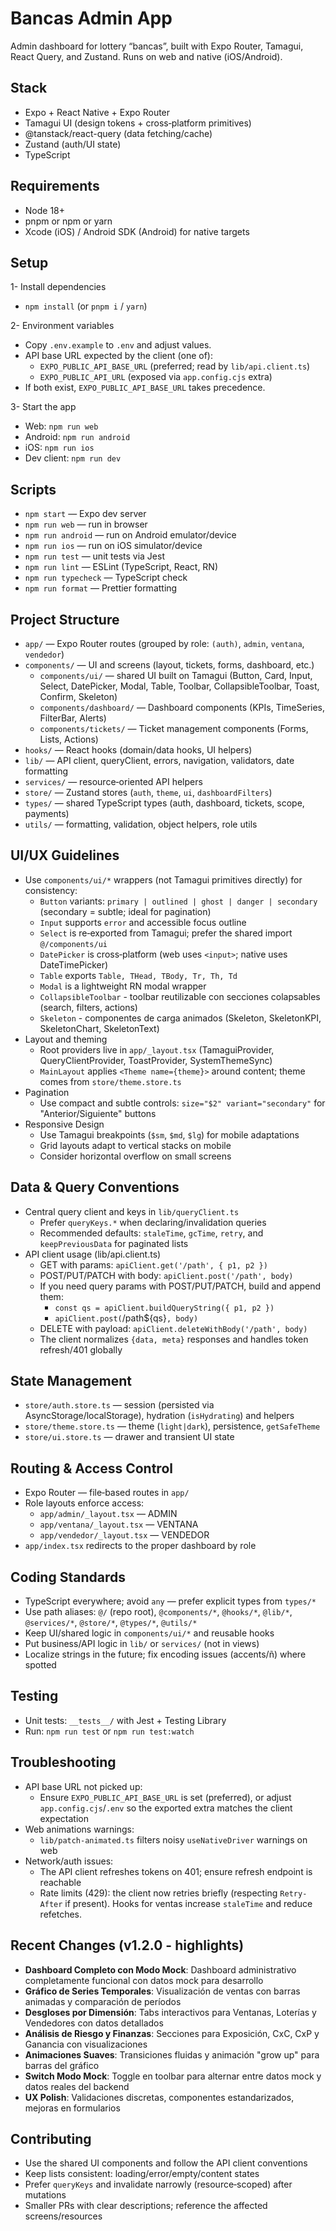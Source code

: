 # Bancas Admin App

Admin dashboard for lottery “bancas”, built with Expo Router, Tamagui, React Query, and Zustand. Runs on web and native (iOS/Android).

## Stack

- Expo + React Native + Expo Router
- Tamagui UI (design tokens + cross‑platform primitives)
- @tanstack/react-query (data fetching/cache)
- Zustand (auth/UI state)
- TypeScript

## Requirements

- Node 18+
- pnpm or npm or yarn
- Xcode (iOS) / Android SDK (Android) for native targets

## Setup

1- Install dependencies

- `npm install` (or `pnpm i` / `yarn`)

2- Environment variables

- Copy `.env.example` to `.env` and adjust values.
- API base URL expected by the client (one of):
  - `EXPO_PUBLIC_API_BASE_URL` (preferred; read by `lib/api.client.ts`)
  - `EXPO_PUBLIC_API_URL` (exposed via `app.config.cjs` extra)
- If both exist, `EXPO_PUBLIC_API_BASE_URL` takes precedence.

3- Start the app

- Web: `npm run web`
- Android: `npm run android`
- iOS: `npm run ios`
- Dev client: `npm run dev`

## Scripts

- `npm start` — Expo dev server
- `npm run web` — run in browser
- `npm run android` — run on Android emulator/device
- `npm run ios` — run on iOS simulator/device
- `npm run test` — unit tests via Jest
- `npm run lint` — ESLint (TypeScript, React, RN)
- `npm run typecheck` — TypeScript check
- `npm run format` — Prettier formatting

## Project Structure

- `app/` — Expo Router routes (grouped by role: `(auth)`, `admin`, `ventana`, `vendedor`)
- `components/` — UI and screens (layout, tickets, forms, dashboard, etc.)
  - `components/ui/` — shared UI built on Tamagui (Button, Card, Input, Select, DatePicker, Modal, Table, Toolbar, CollapsibleToolbar, Toast, Confirm, Skeleton)
  - `components/dashboard/` — Dashboard components (KPIs, TimeSeries, FilterBar, Alerts)
  - `components/tickets/` — Ticket management components (Forms, Lists, Actions)
- `hooks/` — React hooks (domain/data hooks, UI helpers)
- `lib/` — API client, queryClient, errors, navigation, validators, date formatting
- `services/` — resource‑oriented API helpers
- `store/` — Zustand stores (`auth`, `theme`, `ui`, `dashboardFilters`)
- `types/` — shared TypeScript types (auth, dashboard, tickets, scope, payments)
- `utils/` — formatting, validation, object helpers, role utils

## UI/UX Guidelines

- Use `components/ui/*` wrappers (not Tamagui primitives directly) for consistency:
  - `Button` variants: `primary | outlined | ghost | danger | secondary` (secondary = subtle; ideal for pagination)
  - `Input` supports `error` and accessible focus outline
  - `Select` is re‑exported from Tamagui; prefer the shared import `@/components/ui`
  - `DatePicker` is cross‑platform (web uses `<input>`; native uses DateTimePicker)
  - `Table` exports `Table, THead, TBody, Tr, Th, Td`
  - `Modal` is a lightweight RN modal wrapper
  - `CollapsibleToolbar` - toolbar reutilizable con secciones colapsables (search, filters, actions)
  - `Skeleton` - componentes de carga animados (Skeleton, SkeletonKPI, SkeletonChart, SkeletonText)
- Layout and theming
  - Root providers live in `app/_layout.tsx` (TamaguiProvider, QueryClientProvider, ToastProvider, SystemThemeSync)
  - `MainLayout` applies `<Theme name={theme}>` around content; theme comes from `store/theme.store.ts`
- Pagination
  - Use compact and subtle controls: `size="$2" variant="secondary"` for "Anterior/Siguiente" buttons
- Responsive Design
  - Use Tamagui breakpoints (`$sm`, `$md`, `$lg`) for mobile adaptations
  - Grid layouts adapt to vertical stacks on mobile
  - Consider horizontal overflow on small screens

## Data & Query Conventions

- Central query client and keys in `lib/queryClient.ts`
  - Prefer `queryKeys.*` when declaring/invalidation queries
  - Recommended defaults: `staleTime`, `gcTime`, `retry`, and `keepPreviousData` for paginated lists
- API client usage (lib/api.client.ts)
  - GET with params: `apiClient.get('/path', { p1, p2 })`
  - POST/PUT/PATCH with body: `apiClient.post('/path', body)`
  - If you need query params with POST/PUT/PATCH, build and append them:
    - `const qs = apiClient.buildQueryString({ p1, p2 })`
    - `apiClient.post(`/path${qs}`, body)`
  - DELETE with payload: `apiClient.deleteWithBody('/path', body)`
  - The client normalizes `{data, meta}` responses and handles token refresh/401 globally

## State Management

- `store/auth.store.ts` — session (persisted via AsyncStorage/localStorage), hydration (`isHydrating`) and helpers
- `store/theme.store.ts` — theme (`light|dark`), persistence, `getSafeTheme`
- `store/ui.store.ts` — drawer and transient UI state

## Routing & Access Control

- Expo Router — file‑based routes in `app/`
- Role layouts enforce access:
  - `app/admin/_layout.tsx` — ADMIN
  - `app/ventana/_layout.tsx` — VENTANA
  - `app/vendedor/_layout.tsx` — VENDEDOR
- `app/index.tsx` redirects to the proper dashboard by role

## Coding Standards

- TypeScript everywhere; avoid `any` — prefer explicit types from `types/*`
- Use path aliases: `@/` (repo root), `@components/*`, `@hooks/*`, `@lib/*`, `@services/*`, `@store/*`, `@types/*`, `@utils/*`
- Keep UI/shared logic in `components/ui/*` and reusable hooks
- Put business/API logic in `lib/` or `services/` (not in views)
- Localize strings in the future; fix encoding issues (accents/ñ) where spotted

## Testing

- Unit tests: `__tests__/` with Jest + Testing Library
- Run: `npm run test` or `npm run test:watch`

## Troubleshooting

- API base URL not picked up:
  - Ensure `EXPO_PUBLIC_API_BASE_URL` is set (preferred), or adjust `app.config.cjs`/`.env` so the exported extra matches the client expectation
- Web animations warnings:
  - `lib/patch-animated.ts` filters noisy `useNativeDriver` warnings on web
- Network/auth issues:
  - The API client refreshes tokens on 401; ensure refresh endpoint is reachable
  - Rate limits (429): the client now retries briefly (respecting `Retry-After` if present). Hooks for ventas increase `staleTime` and reduce refetches.

## Recent Changes (v1.2.0 - highlights)

- **Dashboard Completo con Modo Mock**: Dashboard administrativo completamente funcional con datos mock para desarrollo
- **Gráfico de Series Temporales**: Visualización de ventas con barras animadas y comparación de períodos
- **Desgloses por Dimensión**: Tabs interactivos para Ventanas, Loterías y Vendedores con datos detallados
- **Análisis de Riesgo y Finanzas**: Secciones para Exposición, CxC, CxP y Ganancia con visualizaciones
- **Animaciones Suaves**: Transiciones fluidas y animación "grow up" para barras del gráfico
- **Switch Modo Mock**: Toggle en toolbar para alternar entre datos mock y datos reales del backend
- **UX Polish**: Validaciones discretas, componentes estandarizados, mejoras en formularios

## Contributing

- Use the shared UI components and follow the API client conventions
- Keep lists consistent: loading/error/empty/content states
- Prefer `queryKeys` and invalidate narrowly (resource‑scoped) after mutations
- Smaller PRs with clear descriptions; reference the affected screens/resources
